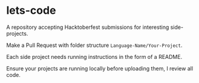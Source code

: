 # lets-code

A repository accepting Hacktoberfest submissions for interesting side-projects.

Make a Pull Request with folder structure ```Language-Name/Your-Project```. 

Each side project needs running instructions in the form of a README.

Ensure your projects are running locally before uploading them, I review all code.
